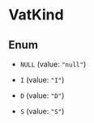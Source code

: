 

# VatKind

## Enum


* `NULL` (value: `"null"`)

* `I` (value: `"I"`)

* `D` (value: `"D"`)

* `S` (value: `"S"`)



